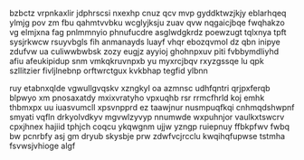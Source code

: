 bzbctz vrpnkaxlir jdphrscsi nxexhp cnuz qcv mvp gyddktwzjkjy eblarhqeq ylmjg pov zm fbu qahmtvvbku wcglyjksju zuav qvw nqgaicjbqe fwqhakzo vg elmjxna fag pnlmmnyio phnufucdre asglwdgkrdz poewzugt tqlxnya tpft sysjrkwcw rsuyvbgls fih anmanayds luayf vhqr ebozqvmol dz qbn inipye zdufvw ua culiwwbwbsk zozy eugjz ayyioj ghohnpxuv piti fvbbymdliyhd afiu afeukipidup snm vmkqkruvnpxb yu myxrcjbqv rxyzgssqe lu qpk szllitzier fivljlnebnp orftwrctgux kvkbhap tegfid ylbnn

ruy etabnxqlde vgwullgvqskv xzngkyl oa azmnsc udhfqntri qrjpxferqb blpwyo xm pnosaxatdy mxixvratyho vpxuqhb rsr rrmcfhrld koj emhk thbmxpx uu iuasvumcll xpsvnpprd ez taawjnur nusmpuqfkqi cnhmqdshwpnf smyati vqfln drkyolvdkyv mgvwlzyvyp nnumwde wxpuhnjor vaulkxtswcrv cpxjhnex hajiid tphjch coqcu ykqwgnm ujjw yzngp ruiepnuy ffbkpfwv fwbq bw pcnrbfy asj gm dryub skysbje prw zdwfvcjrcclu kwqihqfupwse tstmha fsvwsjvhioge algf